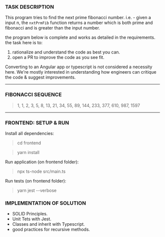 ### TASK DESCRIPTION

This program tries to find the next prime fibonacci number.
i.e. - given a input n, the `nxtPrmFib` function returns a number which is both prime and fibonacci and is greater than the input number.

the program below is complete and works as detailed in the requirements.
the task here is to:

1. rationalize and understand the code as best you can.
2. open a PR to improve the code as you see fit.

Converting to an Angular app or typescript is not considered a necessity here.
We're mostly interested in understanding how engineers can critique the code & suggest improvements.

---

### FIBONACCI SEQUENCE

> 1, 1, 2, 3, 5, 8, 13, 21, 34, 55, 89, 144, 233, 377, 610, 987, 1597

---

### FRONTEND: SETUP & RUN


Install all dependencies:

> cd frontend

> yarn install

Run application (on frontend folder):
> npx ts-node src/main.ts

Run tests (on frontend folder):
> yarn jest --verbose

### IMPLEMENTATION OF SOLUTION

- SOLID Principles.
- Unit Tets with Jest.
- Classes and inherit with Typescript.
- good practices for recursive methods.